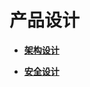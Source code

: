 # 产品设计<a name="ZH-CN_TOPIC_0000002258707496"></a>

-   **[架构设计](架构设计.md)**  

-   **[安全设计](安全设计.md)**  

